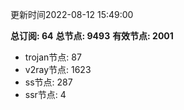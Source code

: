 更新时间2022-08-12 15:49:00

**总订阅: 64**
**总节点: 9493**
**有效节点: 2001**
- trojan节点: 87
- v2ray节点: 1623
- ss节点: 287
- ssr节点: 4
